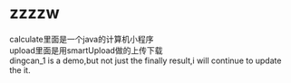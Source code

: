 # zzzzw
calculate里面是一个java的计算机小程序<br>
upload里面是用smartUpload做的上传下载<br>
dingcan_1 is a demo,but not just the finally result,i will continue to update the it.<br>
